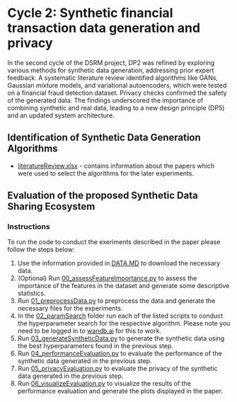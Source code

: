 # Cycle 2: Synthetic financial transaction data generation and privacy
In the second cycle of the DSRM project, DP2 was refined by exploring various methods for synthetic data generation, addressing prior expert feedback. A systematic literature review identified algorithms like GANs, Gaussian mixture models, and variational autoencoders, which were tested on a financial fraud detection dataset. Privacy checks confirmed the safety of the generated data. The findings underscored the importance of combining synthetic and real data, leading to a new design principle (DP5) and an updated system architecture.

## Identification of Synthetic Data Generation Algorithms
- [literatureReview.xlsx](LiteratureReview.xlsx) - contains information about the papers which were used to select the algorithms for the later experiments.

## Evaluation of the proposed Synthetic Data Sharing Ecosystem 
### Instructions
To run the code to conduct the exeriments described in the paper please follow the steps below:

1. Use the information provided in [DATA.MD](data.md) to download the necessary data.
2. (Optional) Run [00_assessFeatureImportance.py](00_assessFeatureImportance.py) to assess the importance of the features in the dataset and generate some descriptive statistics.
3. Run [01_preprocessData.py](01_preprocessData.py) to preprocess the data and generate the necessary files for the experiments.
4. In the [02_paramSearch](02_paramSearch) folder run each of the listed scripts to conduct the hyperparameter search for the respective algorithm. Please note you need to be logged in to [wandb.ai](https://wandb.ai) for this to work.
5. Run [03_generateSyntheticData.py](03_generateSyntheticData.py) to generate the synthetic data using the best hyperparameters found in the previous step.
6. Run [04_performanceEvaluation.py](04_performanceEvaluation.py) to evaluate the performance of the synthetic data generated in the previous step.
7. Run [05_privacyEvaluation.py](05_privacyEvaluation.py) to evaluate the privacy of the synthetic data generated in the previous step.
8. Run [06_visualizeEvaluation.py](06_visualizeEvaluation.py) to visualize the results of the performance evaluation and generate the plots displayed in the paper.
